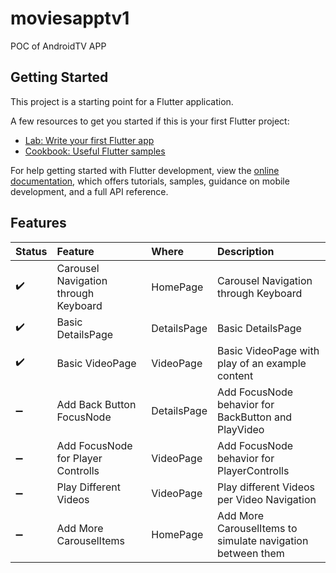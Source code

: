 # moviesapptv1

POC of AndroidTV APP

## Getting Started

This project is a starting point for a Flutter application.

A few resources to get you started if this is your first Flutter project:

- [Lab: Write your first Flutter app](https://docs.flutter.dev/get-started/codelab)
- [Cookbook: Useful Flutter samples](https://docs.flutter.dev/cookbook)

For help getting started with Flutter development, view the
[online documentation](https://docs.flutter.dev/), which offers tutorials,
samples, guidance on mobile development, and a full API reference.

## Features

|Status | Feature     | Where | Description |
| :---        | :---        |:---   |:---   |
| :heavy_check_mark: | Carousel Navigation through Keyboard | HomePage | Carousel Navigation through Keyboard  |
| :heavy_check_mark: | Basic DetailsPage | DetailsPage | Basic DetailsPage  |
| :heavy_check_mark: | Basic VideoPage | VideoPage | Basic VideoPage with play of an example content  |
| :heavy_minus_sign: | Add Back Button FocusNode | DetailsPage | Add FocusNode behavior for BackButton and PlayVideo  |
| :heavy_minus_sign: | Add FocusNode for Player Controlls | VideoPage | Add FocusNode behavior for PlayerControlls  |
| :heavy_minus_sign: | Play Different Videos | VideoPage | Play different Videos per Video Navigation  |
| :heavy_minus_sign: | Add More CarouselItems | HomePage | Add More CarouselItems to simulate navigation between them |

